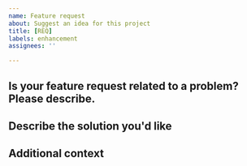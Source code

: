 ```yaml
---
name: Feature request
about: Suggest an idea for this project
title: [REQ]
labels: enhancement
assignees: ''

---
```


## Is your feature request related to a problem? Please describe.
<!-- A clear and concise description of what the problem is. Ex. I'm always frustrated when [...] -->
<!-- or link the issue here. -->

## Describe the solution you'd like
<!-- A clear and concise description of what you want to happen. -->

## Additional context
<!-- Add any other context or screenshots about the feature request here. -->
